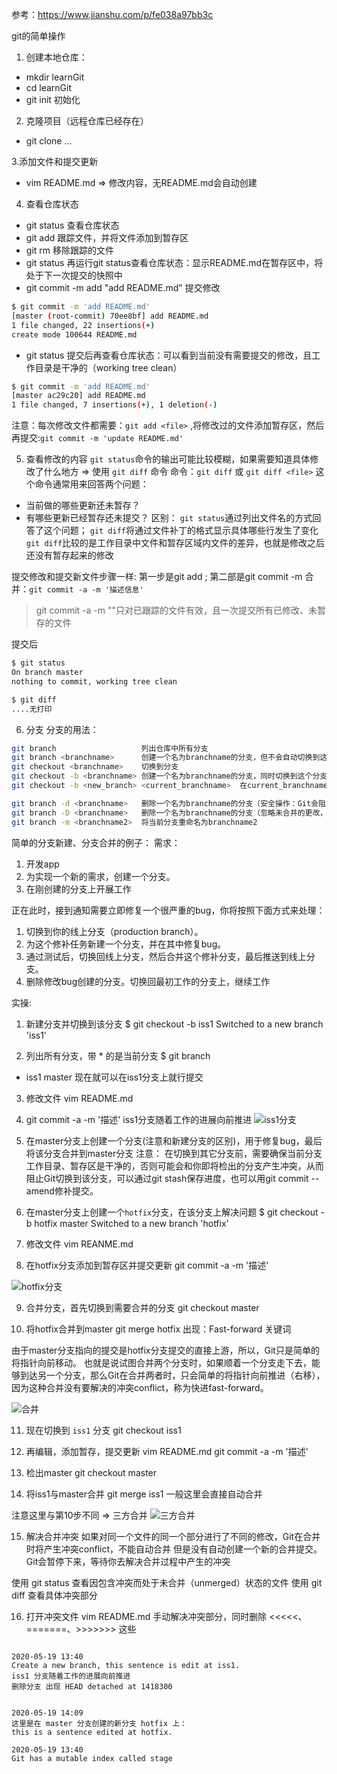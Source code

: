 参考：https://www.jianshu.com/p/fe038a97bb3c

git的简单操作
1. 创建本地仓库：
- mkdir learnGit
- cd learnGit
- git init     初始化

2. 克隆项目（远程仓库已经存在）
- git clone ...

3.添加文件和提交更新
- vim README.md   => 修改内容，无README.md会自动创建

4. 查看仓库状态
- git status  查看仓库状态
- git add <file> 跟踪文件，并将文件添加到暂存区
- git rm <file>  移除跟踪的文件
- git status     再运行git status查看仓库状态：显示README.md在暂存区中，将处于下一次提交的快照中
- git commit -m add "add README.md"  提交修改
```bash
$ git commit -m 'add README.md' 
[master (root-commit) 70ee8bf] add README.md  
1 file changed, 22 insertions(+)  
create mode 100644 README.md
```
- git status     提交后再查看仓库状态：可以看到当前没有需要提交的修改，且工作目录是干净的（working tree clean）
```bash
$ git commit -m 'add README.md' 
[master ac29c20] add README.md
1 file changed, 7 insertions(+), 1 deletion(-)
```
注意：每次修改文件都需要：`git add <file>` ,将修改过的文件添加暂存区，然后再提交:`git commit -m 'update README.md'`


5. 查看修改的内容
`git status`命令的输出可能比较模糊，如果需要知道具体修改了什么地方 => 使用 `git diff` 命令
命令：`git diff` 或 `git diff <file>`
这个命令通常用来回答两个问题：
- 当前做的哪些更新还未暂存？
- 有哪些更新已经暂存还未提交？
区别：
`git status`通过列出文件名的方式回答了这个问题；
`git diff`将通过文件补丁的格式显示具体哪些行发生了变化
`git diff`比较的是工作目录中文件和暂存区域内文件的差异，也就是修改之后还没有暂存起来的修改

提交修改和提交新文件步骤一样:
第一步是git add <file>;
第二部是git commit -m
合并：`git commit -a -m '描述信息'`
>git commit -a -m "<distriptive message>"只对已跟踪的文件有效，且一次提交所有已修改、未暂存的文件

提交后
```bash
$ git status
On branch master
nothing to commit, working tree clean

$ git diff
....无打印
```

6. 分支
分支的用法：
```bash
git branch                   列出仓库中所有分支
git branch <branchname>      创建一个名为branchname的分支，但不会自动切换到这个分支
git checkout <branchname>    切换到分支
git checkout -b <branchname> 创建一个名为branchname的分支，同时切换到这个分支
git checkout -b <new_branch> <current_branchname>  在current_branchname 分支上创建一个名为new_branch的分支，同时切换到这个分支

git branch -d <branchname>   删除一个名为branchname的分支（安全操作：Git会阻止删除包含未合并更改的分支）
git branch -D <branchname>   删除一个名为branchname的分支（忽略未合并的更改，强制删除branch分支）
git branch -m <branchname2>  将当前分支重命名为branchname2

```

简单的分支新建、分支合并的例子：
需求：
1. 开发app
2. 为实现一个新的需求，创建一个分支。
3. 在刚创建的分支上开展工作

正在此时，接到通知需要立即修复一个很严重的bug，你将按照下面方式来处理：
1. 切换到你的线上分支（production branch）。
2. 为这个修补任务新建一个分支，并在其中修复bug。
3. 通过测试后，切换回线上分支，然后合并这个修补分支，最后推送到线上分支。
4. 删除修改bug创建的分支。切换回最初工作的分支上，继续工作

实操:
1. 新建分支并切换到该分支
$ git checkout -b iss1
Switched to a new branch 'iss1'

2. 列出所有分支，带 * 的是当前分支
$ git branch
* iss1
  master
现在就可以在iss1分支上就行提交

3. 修改文件
vim README.md

4. git commit -a -m '描述'
iss1分支随着工作的进展向前推进
![iss1分支](https://upload-images.jianshu.io/upload_images/3151492-b67e382a716e0de4.png?imageMogr2/auto-orient/strip|imageView2/2/w/800)

5. 在master分支上创建一个分支(注意和新建分支的区别)，用于修复bug，最后将该分支合并到master分支
注意：
在切换到其它分支前，需要确保当前分支工作目录、暂存区是干净的，否则可能会和你即将检出的分支产生冲突，从而阻止Git切换到该分支，可以通过git stash保存进度，也可以用git commit --amend修补提交。

6. 在master分支上创建一个`hotfix`分支，在该分支上解决问题
$ git checkout -b hotfix master
Switched to a new branch 'hotfix'

7. 修改文件
vim REANME.md

8. 在hotfix分支添加到暂存区并提交更新
git commit -a -m '描述'

![hotfix分支](https://upload-images.jianshu.io/upload_images/3151492-8098f7019221e27b.png?imageMogr2/auto-orient/strip|imageView2/2/w/800)



9. 合并分支，首先切换到需要合并的分支
git checkout master

10. 将hotfix合并到master
git merge hotfix
出现：Fast-forward 关键词

由于master分支指向的提交是hotfix分支提交的直接上游，所以，Git只是简单的将指针向前移动。
也就是说试图合并两个分支时，如果顺着一个分支走下去，能够到达另一个分支，那么Git在合并两者时，只会简单的将指针向前推进（右移），因为这种合并没有要解决的冲突conflict，称为快进fast-forward。

![合并](https://upload-images.jianshu.io/upload_images/3151492-d1fe71e097a9db33.png?imageMogr2/auto-orient/strip|imageView2/2/w/1016)

11. 现在切换到 `iss1` 分支
git checkout iss1

12. 再编辑，添加暂存，提交更新
vim README.md
git commit -a -m '描述'

13. 检出master
git checkout master

14. 将iss1与master合并
git merge iss1
一般这里会直接自动合并

注意这里与第10步不同 => 三方合并
![三方合并](https://upload-images.jianshu.io/upload_images/3151492-f0755700531534b4.png?imageMogr2/auto-orient/strip|imageView2/2/w/1011)

15. 解决合并冲突
如果对同一个文件的同一个部分进行了不同的修改，Git在合并时将产生冲突conflict，不能自动合并
但是没有自动创建一个新的合并提交。Git会暂停下来，等待你去解决合并过程中产生的冲突

使用 git status 查看因包含冲突而处于未合并（unmerged）状态的文件
使用 git diff 查看具体冲突部分

16. 打开冲突文件
vim README.md
手动解决冲突部分，同时删除 <<<<<、=======、>>>>>>> 这些






```

2020-05-19 13:40
Create a new branch, this sentence is edit at iss1.
iss1 分支随着工作的进展向前推进
删除分支 出现 HEAD detached at 1418300


2020-05-19 14:09
这里是在 master 分支创建的新分支 hotfix 上：
this is a sentence edited at hotfix.

2020-05-19 13:40
Git has a mutable index called stage


